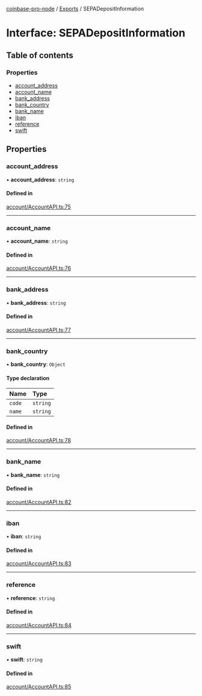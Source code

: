 [coinbase-pro-node](../README.md) / [Exports](../modules.md) / SEPADepositInformation

# Interface: SEPADepositInformation

## Table of contents

### Properties

- [account_address](SEPADepositInformation.md#account_address)
- [account_name](SEPADepositInformation.md#account_name)
- [bank_address](SEPADepositInformation.md#bank_address)
- [bank_country](SEPADepositInformation.md#bank_country)
- [bank_name](SEPADepositInformation.md#bank_name)
- [iban](SEPADepositInformation.md#iban)
- [reference](SEPADepositInformation.md#reference)
- [swift](SEPADepositInformation.md#swift)

## Properties

### account_address

• **account_address**: `string`

#### Defined in

[account/AccountAPI.ts:75](https://github.com/bennycode/coinbase-pro-node/blob/48475f6/src/account/AccountAPI.ts#L75)

---

### account_name

• **account_name**: `string`

#### Defined in

[account/AccountAPI.ts:76](https://github.com/bennycode/coinbase-pro-node/blob/48475f6/src/account/AccountAPI.ts#L76)

---

### bank_address

• **bank_address**: `string`

#### Defined in

[account/AccountAPI.ts:77](https://github.com/bennycode/coinbase-pro-node/blob/48475f6/src/account/AccountAPI.ts#L77)

---

### bank_country

• **bank_country**: `Object`

#### Type declaration

| Name   | Type     |
| :----- | :------- |
| `code` | `string` |
| `name` | `string` |

#### Defined in

[account/AccountAPI.ts:78](https://github.com/bennycode/coinbase-pro-node/blob/48475f6/src/account/AccountAPI.ts#L78)

---

### bank_name

• **bank_name**: `string`

#### Defined in

[account/AccountAPI.ts:82](https://github.com/bennycode/coinbase-pro-node/blob/48475f6/src/account/AccountAPI.ts#L82)

---

### iban

• **iban**: `string`

#### Defined in

[account/AccountAPI.ts:83](https://github.com/bennycode/coinbase-pro-node/blob/48475f6/src/account/AccountAPI.ts#L83)

---

### reference

• **reference**: `string`

#### Defined in

[account/AccountAPI.ts:84](https://github.com/bennycode/coinbase-pro-node/blob/48475f6/src/account/AccountAPI.ts#L84)

---

### swift

• **swift**: `string`

#### Defined in

[account/AccountAPI.ts:85](https://github.com/bennycode/coinbase-pro-node/blob/48475f6/src/account/AccountAPI.ts#L85)
